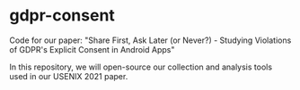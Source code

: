 # gdpr-consent
Code for our paper: "Share First, Ask Later (or Never?) - Studying Violations of GDPR's Explicit Consent in Android Apps"

In this repository, we will open-source our collection and analysis tools used in our USENIX 2021 paper.
